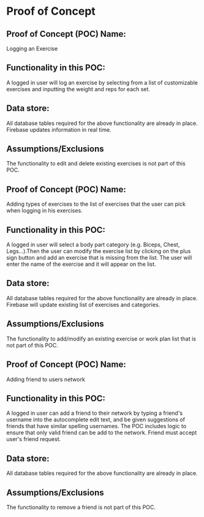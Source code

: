 # Proof of Concept

## Proof of Concept (POC) Name:
Logging an Exercise

## Functionality in this POC:
A logged in user will log an exercise by selecting from a list of customizable exercises and inputting the weight and reps for each set.

## Data store:
All database tables required for the above functionality are already in place. Firebase updates information in real time.

## Assumptions/Exclusions
The functionality to edit and delete existing exercises is not part of this POC.  
     
    
     
## Proof of Concept (POC) Name:
Adding types of exercises to the list of exercises that the user can pick when logging in his exercises.
     
## Functionality in this POC:
A logged in user will select a body part category (e.g. Biceps, Chest, Legs...).Then the user can modify the exercise list by clicking on the plus sign button and add an exercise that is missing from the list. The user will enter the name of the exercise and it will appear on the list.
    
## Data store:
All database tables required for the above functionality are already in place. Firebase will update existing list of exercises and categories.    
     
## Assumptions/Exclusions
The functionality to add/modify an existing exercise or work plan list that is not part of this POC.
     
     
      
## Proof of Concept (POC) Name:
Adding friend to users network

## Functionality in this POC:
A logged in user can add a friend to their network by typing  a friend's username into the autocomplete edit text, and be given suggestions of friends that have similar spelling usernames. The POC includes logic to ensure that only valid friend can be add to the network. Friend must accept user's friend request.

## Data store:
All database tables required for the above functionality are already in place.

## Assumptions/Exclusions
The functionality to remove a friend is not part of this POC.
